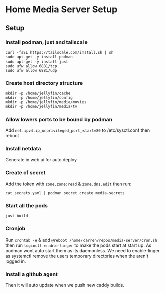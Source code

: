 # Home Media Server Setup

## Setup

### Install podman, just and tailscale
```
curl -fsSL https://tailscale.com/install.sh | sh
sudo apt-get -y install podman
sudo apt-get -y install just
sudo ufw allow 6881/tcp
sudo ufw allow 6881/udp
```

### Create host directory structure
```
mkdir -p /home/jellyfin/cache
mkdir -p /home/jellyfin/config
mkdir -p /home/jellyfin/media/movies
mkdir -p /home/jellyfin/media/tv
```

### Allow lowers ports to be bound by podman
Add `net.ipv4.ip_unprivileged_port_start=80` to /etc/sysctl.conf then reboot

### Install netdata
Generate in web ui for auto deploy

### Create cf secret

Add the token with `zone.zone:read` & `zone.dns.edit` then run:

`cat secrets.yaml | podman secret create media-secrets`

### Start all the pods
`just build`

### Cronjob
Run `crontab -e` & add `@reboot /home/darren/repos/media-server/cron.sh` then run `loginctl enable-linger` to make the pods start at start up.  As podman wont auto start them as its daemonless.  We need to enable-linger as systemctl remove the users temporary directories when the aren't logged in.

### Install a github agent
Then it will auto update when we push new caddy builds.